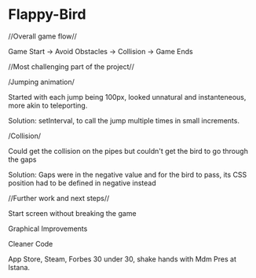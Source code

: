 # Flappy-Bird

//Overall game flow//

Game Start -> Avoid Obstacles -> Collision -> Game Ends

//Most challenging part of the project//

/Jumping animation/

Started with each jump being 100px, looked unnatural and instanteneous, more akin to teleporting.

Solution: setInterval, to call the jump multiple times in small increments.

/Collision/

Could get the collision on the pipes but couldn't get the bird to go through the gaps

Solution: Gaps were in the negative value and for the bird to pass, its CSS position had to be defined in negative instead

//Further work and next steps//

Start screen without breaking the game

Graphical Improvements

Cleaner Code

App Store, Steam, Forbes 30 under 30, shake hands with Mdm Pres at Istana.
